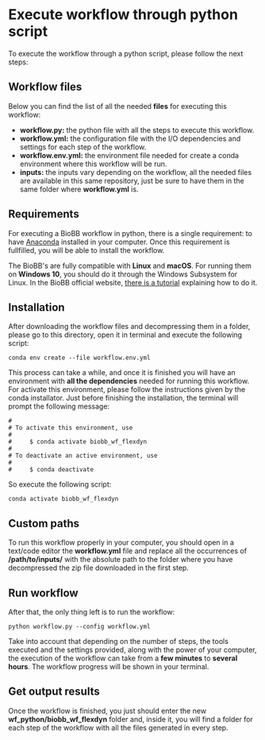 # <a name="execute-wf"></a>Execute workflow through python script

To execute the workflow through a python script, please follow the next steps:

## <a name="files"></a>Workflow files

Below you can find the list of all the needed **files** for executing this workflow:

* **workflow.py:** the python file with all the steps to execute this workflow.
* **workflow.yml:** the configuration file with the I/O dependencies and settings for each step of the workflow.
* **workflow.env.yml:** the environment file needed for create a conda environment where this workflow will be run.
* **inputs:** the inputs vary depending on the workflow, all the needed files are available in this same repository, just be sure to have them in the same folder where **workflow.yml** is.

## <a name="requirements"></a>Requirements

For executing a BioBB workflow in python, there is a single requirement: to have [Anaconda](https://docs.anaconda.com/anaconda/install/index.html) installed in your computer. Once this requirement is fullfilled, you will be able to install the workflow.

The BioBB's are fully compatible with **Linux** and **macOS**. For running them on **Windows 10**, you should do it through the Windows Subsystem for Linux. In the BioBB official website, [there is a tutorial](https://mmb.irbbarcelona.org/biobb/availability/tutorials/windows) explaining how to do it.

## <a name="installation"></a>Installation

After downloading the workflow files and decompressing them in a folder, please go to this directory, open it in terminal and execute the following script:

    conda env create --file workflow.env.yml

This process can take a while, and once it is finished you will have an environment with **all the dependencies** needed for running this workflow. For activate this environment, please follow the instructions given by the conda installator. Just before finishing the installation, the terminal will prompt the following message:

```shell
#
# To activate this environment, use
#
#     $ conda activate biobb_wf_flexdyn
#
# To deactivate an active environment, use
#
#     $ conda deactivate
```

So execute the following script:

    conda activate biobb_wf_flexdyn

## <a name="custom-paths"></a>Custom paths

To run this workflow properly in your computer, you should open in a text/code editor the **workflow.yml** file and replace all the occurrences of **/path/to/inputs/** with the absolute path to the folder where you have decompressed the zip file downloaded in the first step.

## <a name="run-wf"></a>Run workflow

After that, the only thing left is to run the workflow:

    python workflow.py --config workflow.yml

Take into account that depending on the number of steps, the tools executed and the settings provided, along with the power of your computer, the execution of the workflow can take from a **few minutes** to **several hours**. The workflow progress will be shown in your terminal.

## <a name="get-output"></a>Get output results

Once the workflow is finished, you just should enter the new **wf_python/biobb_wf_flexdyn** folder and, inside it, you will find a folder for each step of the workflow with all the files generated in every step.
